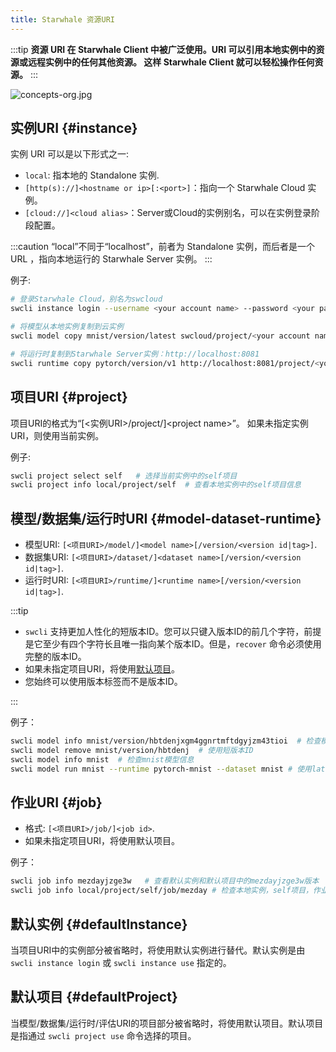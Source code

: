 ```yaml
---
title: Starwhale 资源URI
---
```


:::tip
**资源 URI 在 Starwhale Client 中被广泛使用。URI 可以引用本地实例中的资源或远程实例中的任何其他资源。 这样 Starwhale Client 就可以轻松操作任何资源。**
:::

![concepts-org.jpg](https://starwhale-examples.oss-cn-beijing.aliyuncs.com/docs/concepts-org.jpg)

## 实例URI {#instance}

实例 URI 可以是以下形式之一:

- `local`: 指本地的 Standalone 实例.
- `[http(s)://]<hostname or ip>[:<port>]`：指向一个 Starwhale Cloud 实例。
- `[cloud://]<cloud alias>`：Server或Cloud的实例别名，可以在实例登录阶段配置。

:::caution
“local”不同于“localhost”，前者为 Standalone 实例，而后者是一个 URL ，指向本地运行的 Starwhale Server 实例。
:::

例子:

```bash
# 登录Starwhale Cloud，别名为swcloud
swcli instance login --username <your account name> --password <your password> https://cloud.starwhale.cn --alias swcloud

# 将模型从本地实例复制到云实例
swcli model copy mnist/version/latest swcloud/project/<your account name>:demo

# 将运行时复制到Starwhale Server实例：http://localhost:8081
swcli runtime copy pytorch/version/v1 http://localhost:8081/project/<your account name>:demo
```

## 项目URI {#project}

项目URI的格式为“[<实例URI>/project/]&lt;project name>”。 如果未指定实例 URI，则使用当前实例。

例子:

```bash
swcli project select self   # 选择当前实例中的self项目
swcli project info local/project/self  # 查看本地实例中的self项目信息
```

## 模型/数据集/运行时URI {#model-dataset-runtime}

- 模型URI: `[<项目URI>/model/]<model name>[/version/<version id|tag>]`.
- 数据集URI: `[<项目URI>/dataset/]<dataset name>[/version/<version id|tag>]`.
- 运行时URI: `[<项目URI>/runtime/]<runtime name>[/version/<version id|tag>]`.

:::tip

- `swcli` 支持更加人性化的短版本ID。您可以只键入版本ID的前几个字符，前提是它至少有四个字符长且唯一指向某个版本ID。但是，`recover` 命令必须使用完整的版本ID。
- 如果未指定项目URI，将使用[默认项目](#defaultProject)。
- 您始终可以使用版本标签而不是版本ID。

:::

例子：

```bash
swcli model info mnist/version/hbtdenjxgm4ggnrtmftdgyjzm43tioi  # 检查模型信息，模型名称：mnist，版本：hbtdenjxgm4ggnrtmftdgyjzm43tioi
swcli model remove mnist/version/hbtdenj  # 使用短版本ID
swcli model info mnist  # 检查mnist模型信息
swcli model run mnist --runtime pytorch-mnist --dataset mnist # 使用latest的默认tag
```

## 作业URI {#job}

- 格式: `[<项目URI>/job/]<job id>`.
- 如果未指定项目URI，将使用默认项目。

例子：

```bash
swcli job info mezdayjzge3w   # 查看默认实例和默认项目中的mezdayjzge3w版本
swcli job info local/project/self/job/mezday # 检查本地实例，self项目，作业id:mezday
```

## 默认实例 {#defaultInstance}

当项目URI中的实例部分被省略时，将使用默认实例进行替代。默认实例是由 `swcli instance login` 或 `swcli instance use` 指定的。

## 默认项目 {#defaultProject}

当模型/数据集/运行时/评估URI的项目部分被省略时，将使用默认项目。默认项目是指通过 `swcli project use` 命令选择的项目。

